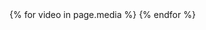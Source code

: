 <meta property="og:title" content="{{page.title}}" />
<meta property="og:type" content="product" />
<meta property="og:url" content="{{site.url}}{{page.url}}" />
<meta property="og:image" content="{{site.url}}{{page.image}}" />
<meta property="og:description" content="{{page.shortDescription}}" />
<meta property="og:locale" content="de_DE" />
{% for video in page.media %}
<meta property="og:video" content="{{video}}" />
{% endfor %}